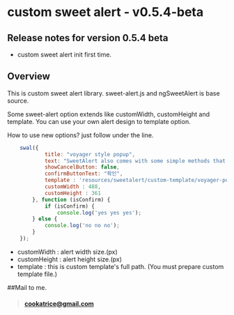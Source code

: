 # custom sweet alert  - v0.5.4-beta
## Release notes for version 0.5.4 beta
* custom sweet alert init first time. 

## Overview
This is custom sweet alert library.
sweet-alert.js and ngSweetAlert is base source.

Some sweet-alert option extends like customWidth, customHeight and template.
You can use your own alert design to template option.

How to use new options? just follow under the line.
```javascript    
    swal({
            title: "voyager style popup",
            text: "SweetAlert also comes with some simple methods that you can call.",
            showCancelButton: false,
            confirmButtonText: "확인",
            template : 'resources/sweetalert/custom-template/voyager-popup.html',
            customWidth : 488,
            customHeight : 361
        }, function (isConfirm) {
            if (isConfirm) {
                console.log('yes yes yes');
        } else {
            console.log('no no no');
        }
    });
```
* customWidth : alert width size.(px)
* customHeight : alert height size.(px)
* template : this is custom template's full path. (You must prepare custom template file.) 



##Mail to me.
>#### cookatrice@gmail.com
